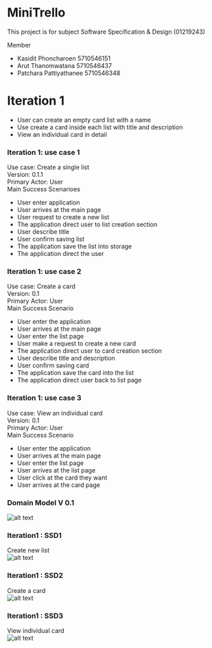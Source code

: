 # MiniTrello

This project is for subject Software Specification & Design (01219243)

Member
  - Kasidit Phoncharoen 5710546151
  - Arut Thanomwatana 5710546437
  - Patchara Pattiyathanee 5710546348

# Iteration 1
* User can create an empty card list with a name  
* Use create a card inside each list with title and description
* View an individual card in detail

### Iteration 1: use case 1   
Use case: Create a single list  
Version: 0.1.1  
Primary Actor: User  
Main Success Scenarioes  
* User enter application
* User arrives at the main page
* User request to create a new list
* The application direct user to list creation section
* User describe title
* User confirm saving list
* The application save the list into storage
* The application direct the user

### Iteration 1: use case 2  
Use case: Create a card  
Version: 0.1  
Primary Actor: User  
Main Success Scenario  
* User enter the application
* User arrives at the main page
* User enter the list page
* User make a request to create a new card
* The application direct user to card creation section
* User describe title and description
* User confirm saving card
* The application save the card into the list
* The application direct user back to list page

### Iteration 1: use case 3
Use case: View an individual card  
Version: 0.1  
Primary Actor: User  
Main Success Scenario  
* User enter the application
* User arrives at the main page
* User enter the list page
* User arrives at the list page
* User click at the card they want
* User arrives at the card page

### Domain Model V 0.1  
![alt text](http://www.mx7.com/i/c2d/OW4Z56.png)  

### Iteration1 : SSD1   
Create new list  
![alt text](http://www.mx7.com/i/dce/GPNjU5.png)  
### Iteration1 : SSD2   
Create a card  
![alt text](http://www.mx7.com/i/50e/NnNdGi.png)  
### Iteration1 : SSD3   
View individual card  
![alt text](http://www.mx7.com/i/ef9/vkyKVe.png)  
